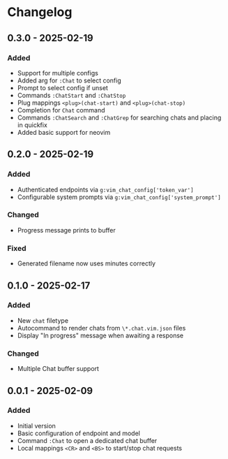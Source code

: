 # Changelog

## 0.3.0 - 2025-02-19
### Added
- Support for multiple configs
- Added arg for `:Chat` to select config
- Prompt to select config if unset
- Commands `:ChatStart` and `:ChatStop`
- Plug mappings `<plug>(chat-start)` and `<plug>(chat-stop)`
- Completion for `Chat` command
- Commands `:ChatSearch` and `:ChatGrep` for searching chats and placing in quickfix
- Added basic support for neovim


## 0.2.0 - 2025-02-19
### Added
- Authenticated endpoints via `g:vim_chat_config['token_var']`
- Configurable system prompts via `g:vim_chat_config['system_prompt']`

### Changed
- Progress message prints to buffer

### Fixed
- Generated filename now uses minutes correctly

## 0.1.0 - 2025-02-17
### Added
- New `chat` filetype
- Autocommand to render chats from `\*.chat.vim.json` files
- Display "In progress" message when awaiting a response

### Changed
- Multiple Chat buffer support


## 0.0.1 - 2025-02-09
### Added
- Initial version
- Basic configuration of endpoint and model
- Command `:Chat` to open a dedicated chat buffer
- Local mappings `<CR>` and `<BS>` to start/stop chat requests
